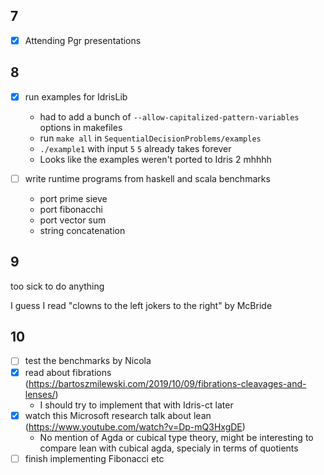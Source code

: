 ## 7

- [x] Attending Pgr presentations

## 8

- [x] run examples for IdrisLib
  - had to add a bunch of `--allow-capitalized-pattern-variables` options in makefiles
  - run `make all` in `SequentialDecisionProblems/examples`
  - `./example1` with input `5` `5` already takes forever
  - Looks like the examples weren't ported to Idris 2 mhhhh
  
- [ ] write runtime programs from haskell and scala benchmarks
  - port prime sieve
  - port fibonacchi
  - port vector sum
  - string concatenation 

## 9

too sick to do anything

I guess I read "clowns to the left jokers to the right" by McBride

## 10

- [ ] test the benchmarks by Nicola
- [x] read about fibrations (https://bartoszmilewski.com/2019/10/09/fibrations-cleavages-and-lenses/)
  - I should try to implement that with Idris-ct later
- [x] watch this Microsoft research talk about lean (https://www.youtube.com/watch?v=Dp-mQ3HxgDE)
  - No mention of Agda or cubical type theory, might be interesting to compare lean with cubical agda, specialy in terms of quotients
- [ ] finish implementing Fibonacci etc
